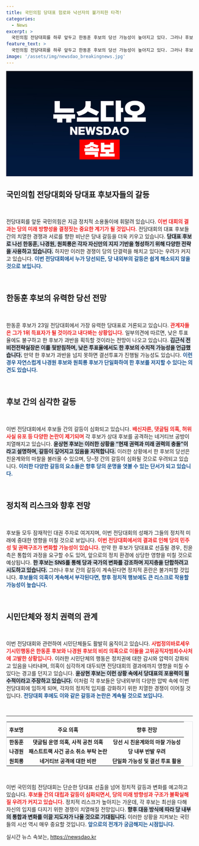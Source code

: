 ```yaml
---
title: 국민의힘 당대표 험로와 낙선자의 불가피한 타격!
categories:
  - News
excerpt: >
  국민의힘 전당대회를 하루 앞두고 한동훈 후보의 당선 가능성이 높아지고 있다. 그러나 후보 간의 치열한 갈등과 네거티브 공방으로 인해 당의 미래에 대한 우려가 커지고 있다. 과반 표를 확보하지 못할 경우 결선 투표도 예고되며, 향후 정치적 리스크가 점증하고 있다.
feature_text: >
  국민의힘 전당대회를 하루 앞두고 한동훈 후보의 당선 가능성이 높아지고 있다. 그러나 후보 간의 치열한 갈등과 네거티브 공방으로 인해 당의 미래에 대한 우려가 커지고 있다. 과반 표를 확보하지 못할 경우 결선 투표도 예고되며, 향후 정치적 리스크가 점증하고 있다.
image: '/assets/img/newsdao_breakingnews.jpg'
---
```


<p><img src="/assets/img/newsdao_breakingnews.jpg" alt="ranknews 속보" /></p>

<h2 data-ke-size="size26">국민의힘 전당대회와 당대표 후보자들의 갈등</h2>

<p data-ke-size="size16">&nbsp;</p>

<p>전당대회를 앞둔 국민의힘은 지금 정치적 소용돌이에 휘말려 있습니다. <b><span style="color: #ee2323;">이번 대회의 결과는 당의 미래 방향성을 결정짓는 중요한 계기가 될 것입니다.</span></b> 전당대회의 대표 후보들 간의 치열한 경쟁과 서로를 향한 비난은 당내 갈등을 더욱 키우고 있습니다. <b><span style="background-color: #21538527;">당대표 후보로 나선 한동훈, 나경원, 원희룡은 각자 자신만의 지지 기반을 형성하기 위해 다양한 전략을 사용하고 있습니다.</span></b> 하지만 이러한 경쟁이 당의 단결력을 해치고 있다는 우려가 커지고 있습니다. <b><span style="color: #1a5490;">이번 전당대회에서 누가 당선되든, 당 내외부의 갈등은 쉽게 해소되지 않을 것으로 보입니다.</span></b></p>

<p data-ke-size="size16">&nbsp;</p>

<h2 data-ke-size="size26">한동훈 후보의 유력한 당선 전망</h2>

<p data-ke-size="size16">&nbsp;</p>

<p>한동훈 후보가 23일 전당대회에서 가장 유력한 당대표로 거론되고 있습니다. <b><span style="color: #ee2323;">관계자들은 그가 1위 득표자가 될 것이라고 내다봐는 상황입니다.</span></b> 일부의견에 따르면, 낮은 투표율에도 불구하고 한 후보가 과반을 획득할 것이라는 전망이 나오고 있습니다. <b><span style="background-color: #21538527;">김근식 전 비전전략실장은 이를 뒷받침하며, 낮은 투표율에서도 한 후보의 수치적 가능성을 언급했습니다.</span></b> 만약 한 후보가 과반을 넘지 못하면 결선투표가 진행될 가능성도 있습니다. <b><span style="color: #1a5490;">이런 경우 자연스럽게 나경원 후보와 원희룡 후보가 단일화하여 한 후보를 저지할 수 있다는 의견도 있습니다.</span></b></p>

<p data-ke-size="size16">&nbsp;</p>

<h2 data-ke-size="size26">후보 간의 심각한 갈등</h2>

<p data-ke-size="size16">&nbsp;</p>

<p>이번 전당대회에서 후보들 간의 갈등이 심화되고 있습니다. <b><span style="color: #ee2323;">배신자론, 댓글팀 의혹, 허위 사실 유포 등 다양한 논란이 제기되며</span></b> 각 후보가 상대 후보를 공격하는 네거티브 공방이 치열해지고 있습니다. <b><span style="background-color: #21538527;">윤상현 후보는 이러한 상황을 “현재 권력과 미래 권력의 충돌”이라고 설명하며, 갈등이 깊어지고 있음을 지적합니다.</span></b> 이러한 상황에서 한 후보의 당선은 친윤계와의 마찰을 불러올 수 있으며, 당–정 간의 갈등이 심화될 것으로 우려되고 있습니다. <b><span style="color: #1a5490;">이러한 다양한 갈등의 요소들은 향후 당의 운명을 엿볼 수 있는 단서가 되고 있습니다.</span></b></p>

<p data-ke-size="size16">&nbsp;</p>

<h2 data-ke-size="size26">정치적 리스크와 향후 전망</h2>

<p data-ke-size="size16">&nbsp;</p>

<p>후보들 모두 잠재적인 대권 주자로 여겨지며, 이번 전당대회의 성패가 그들의 정치적 미래에 중대한 영향을 미칠 것으로 보입니다. <b><span style="color: #ee2323;">이번 전당대회에서의 결과로 인해 당의 민주성 및 권력구조가 변화할 가능성이 있습니다.</span></b> 만약 한 후보가 당대표로 선출될 경우, 친윤측은 통합의 과정을 요구할 수도 있어, 앞으로의 정치 환경에 상당한 영향을 미칠 것으로 예상됩니다. <b><span style="background-color: #21538527;">한 후보는 SNS를 통해 당과 국가의 변화를 강조하며 지지층을 단합하려고 시도하고 있습니다.</span></b> 그러나 후보 간의 갈등이 계속된다면 정치적 혼란은 불가피할 것입니다. <b><span style="color: #1a5490;">후보들의 의혹이 계속해서 부각된다면, 향후 정치적 행보에도 큰 리스크로 작용할 가능성이 높습니다.</span></b></p>

<p data-ke-size="size16">&nbsp;</p>

<h2 data-ke-size="size26">시민단체와 정치 권력의 관계</h2>

<p data-ke-size="size16">&nbsp;</p>

<p>이번 전당대회와 관련하여 시민단체들도 활발히 움직이고 있습니다. <b><span style="color: #ee2323;">사법정의바로세우기시민행동은 한동훈 후보와 나경원 후보의 비리 의혹으로 이들을 고위공직자범죄수사처에 고발한 상황입니다.</span></b> 이러한 시민단체의 행동은 정치권에 대한 감시와 압력이 강화되고 있음을 나타내며, 의혹이 심각하게 대두되면 전당대회의 결과에까지 영향을 미칠 수 있다는 경고를 던지고 있습니다. <b><span style="background-color: #21538527;">윤상현 후보는 이런 상황 속에서 당대표의 포용력이 필수적이라고 주장하고 있습니다.</span></b> 이처럼 각 후보들은 당내외부의 다양한 압박 속에 이번 전당대회에 임하게 되며, 각자의 정치적 입지를 강화하기 위한 치열한 경쟁이 이어질 것입니다. <b><span style="color: #1a5490;">전당대회 후에도 이와 같은 갈등과 논란은 계속될 것으로 보입니다.</span></b></p>

<p data-ke-size="size16">&nbsp;</p>

<hr />

<table style="width: 100%; border-collapse: collapse; border: 1px solid #dee2e6;">
  <thead>
    <tr>
      <th style="text-align: center; height: 33px;"><b>후보명</b></th>
      <th style="text-align: center; height: 33px;"><b>주요 의혹</b></th>
      <th style="text-align: center; height: 33px;"><b>향후 전망</b></th>
    </tr>
  </thead>
  <tbody>
    <tr>
      <td style="text-align: center; height: 17px;"><b>한동훈</b></td>
      <td style="text-align: center; height: 17px;"><b>댓글팀 운영 의혹, 사적 공천 의혹</b></td>
      <td style="text-align: center; height: 17px;"><b>당선 시 친윤계와의 마찰 가능성</b></td>
    </tr>
    <tr>
      <td style="text-align: center; height: 17px;"><b>나경원</b></td>
      <td style="text-align: center; height: 17px;"><b>패스트트랙 사건 공소 취소 부탁 논란</b></td>
      <td style="text-align: center; height: 17px;"><b>당 내부 반발 우려</b></td>
    </tr>
    <tr>
      <td style="text-align: center; height: 17px;"><b>원희룡</b></td>
      <td style="text-align: center; height: 17px;"><b>네거티브 공격에 대한 비판</b></td>
      <td style="text-align: center; height: 17px;"><b>단일화 가능성 및 결선 투표 활용</b></td>
    </tr>
  </tbody>
</table>

<p data-ke-size="size16">&nbsp;</p>

<p>이번 국민의힘 전당대회는 단순한 당대표 선출을 넘어 정치적 갈등과 변화를 예고하고 있습니다. <b><span style="color: #ee2323;">후보들 간의 대립과 갈등이 심화되면서, 당의 미래 방향성과 구조가 불확실해질 우려가 커지고 있습니다.</span></b> 정치적 리스크가 높아지는 가운데, 각 후보는 최선을 다해 자신의 입지를 다지기 위한 경쟁이 치열해질 전망입니다. <b><span style="background-color: #21538527;">향후 대응 방식에 따라 당 내부의 통합과 변화를 이끌 지도자가 나올 것으로 기대됩니다.</span></b> 이러한 상황을 지켜보는 국민들의 시선 역시 매우 중요할 것입니다. <b><span style="color: #1a5490;">앞으로의 전개가 궁금해지는 시점입니다.</span></b></p>
실시간 뉴스 속보는, <a href="https://newsdao.kr" rel="dofollow">https://newsdao.kr</a>


